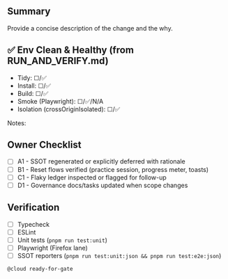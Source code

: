 ## Summary
Provide a concise description of the change and the why.

## ✅ Env Clean & Healthy (from RUN_AND_VERIFY.md)
- Tidy: ☐/✅
- Install: ☐/✅
- Build: ☐/✅
- Smoke (Playwright): ☐/✅/N/A
- Isolation (crossOriginIsolated): ☐/✅

Notes:

## Owner Checklist
- [ ] A1 - SSOT regenerated or explicitly deferred with rationale
- [ ] B1 - Reset flows verified (practice session, progress meter, toasts)
- [ ] C1 - Flaky ledger inspected or flagged for follow-up
- [ ] D1 - Governance docs/tasks updated when scope changes

## Verification
- [ ] Typecheck
- [ ] ESLint
- [ ] Unit tests (`pnpm run test:unit`)
- [ ] Playwright (Firefox lane)
- [ ] SSOT reporters (`pnpm run test:unit:json && pnpm run test:e2e:json`)

<!-- Macro: comment this once CI is green -->
`@cloud ready-for-gate`

